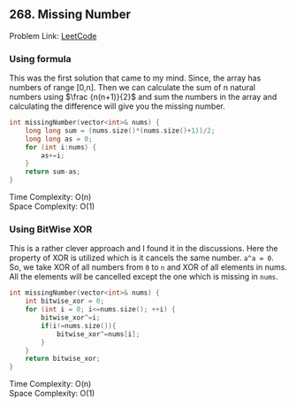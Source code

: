 ## 268. Missing Number

Problem Link: [LeetCode](https://leetcode.com/problems/missing-number/description/)

### Using formula

This was the first solution that came to my mind. Since, the array has numbers of range [0,n]. Then we can calculate the sum of n natural numbers using $\frac {n(n+1)}{2}$ and sum the numbers in the array and calculating the difference will give you the missing number.

```c++
int missingNumber(vector<int>& nums) {
    long long sum = (nums.size()*(nums.size()+1))/2;
    long long as = 0;
    for (int i:nums) {
        as+=i;
    }
    return sum-as;
}
```

Time Complexity: O(n)  
Space Complexity: O(1)

### Using BitWise XOR

This is a rather clever approach and I found it in the discussions. Here the property of XOR is utilized which is it cancels the same number.
`a^a = 0`. So, we take XOR of all numbers from `0` to `n` and XOR of all elements in nums. All the elements will be cancelled except the one which is missing in `nums`.

```c++
int missingNumber(vector<int>& nums) {
    int bitwise_xor = 0;
    for (int i = 0; i<=nums.size(); ++i) {
        bitwise_xor^=i;
        if(i!=nums.size()){
            bitwise_xor^=nums[i];
        }
    }
    return bitwise_xor;
}
```

Time Complexity: O(n)  
Space Complexity: O(1)